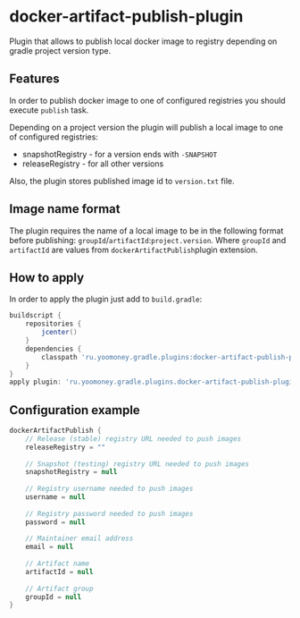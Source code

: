 # docker-artifact-publish-plugin
Plugin that allows to publish local docker image to registry depending on gradle project version type.

## Features
In order to publish docker image to one of configured registries you should execute `publish` task.

Depending on a project version the plugin will publish a local image to one of configured registries:
* snapshotRegistry - for a version ends with `-SNAPSHOT`
* releaseRegistry - for all other versions

Also, the plugin stores published image id to `version.txt` file.

## Image name format
The plugin requires the name of a local image to be in the following format before publishing: `groupId`/`artifactId`:`project.version`.
Where `groupId` and `artifactId` are values from `dockerArtifactPublish`plugin extension.

## How to apply
In order to apply the plugin just add to `build.gradle`:
```groovy
buildscript {
    repositories {
        jcenter()
    }
    dependencies {
        classpath 'ru.yoomoney.gradle.plugins:docker-artifact-publish-plugin:1.+'
    }
}
apply plugin: 'ru.yoomoney.gradle.plugins.docker-artifact-publish-plugin'
```

## Configuration example
```groovy
dockerArtifactPublish {
    // Release (stable) registry URL needed to push images
    releaseRegistry = ""
    
    // Snapshot (testing) registry URL needed to push images
    snapshotRegistry = null
    
    // Registry username needed to push images
    username = null
    
    // Registry password needed to push images
    password = null
    
    // Maintainer email address
    email = null
    
    // Artifact name
    artifactId = null
    
    // Artifact group
    groupId = null
}
```

